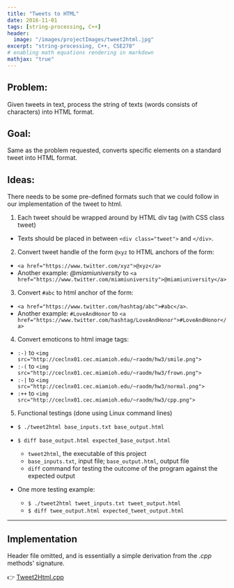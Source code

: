 ```yaml
---
title: "Tweets to HTML"
date: 2016-11-01
tags: [string-processing, C++]
header:
  image: "/images/projectImages/tweet2html.jpg"
excerpt: "string-processing, C++, CSE278"
# enabling math equations rendering in markdown
mathjax: "true"
---
```


## Problem:
Given tweets in text, process the string of texts (words consists of characters)
into HTML format.

## Goal:
Same as the problem requested, converts specific elements on a standard tweet into HTML format.

## Ideas:
There needs to be some pre-defined formats such that we could follow in our implementation of the tweet to html.
1. Each tweet should be wrapped around by HTML div tag (with CSS class tweet)
  * Texts should be placed in between `<div class="tweet">` and `</div>`.

2. Convert tweet handle of the form `@xyz` to HTML anchors of the form:
  * `<a href="https://www.twitter.com/xyz">@xyz</a>`
  * Another example: *@miamiuniversity* to `<a href="https://www.twitter.com/miamiuniversity">@miamiuniversity</a>`

3. Convert `#abc` to html anchor of the form:
  * `<a href="https://www.twitter.com/hashtag/abc">#abc</a>`.
  * Another example: `#LoveAndHonor` to `<a href="https://www.twitter.com/hashtag/LoveAndHonor">#LoveAndHonor</a>`

4. Convert emoticons to html image tags:
  * `:-)` to `<img src="http://ceclnx01.cec.miamioh.edu/~raodm/hw3/smile.png">`
  * `:-(` to `<img src="http://ceclnx01.cec.miamioh.edu/~raodm/hw3/frown.png">`
  * `:-|` to `<img src="http://ceclnx01.cec.miamioh.edu/~raodm/hw3/normal.png">`
  * `:++` to `<img src="http://ceclnx01.cec.miamioh.edu/~raodm/hw3/cpp.png">`

5. Functional testings (done using Linux command lines)
  * `$ ./tweet2html base_inputs.txt base_output.html`
  * `$ diff base_output.html expected_base_output.html`
    - `tweet2html`, the executable of this project
    - `base_inputs.txt`, input file; `base_output.html`, output file
    - `diff` command for testing the outcome of the program against the expected output

  * One more testing example:
    - `$ ./tweet2html tweet_inputs.txt tweet_output.html`
    - `$ diff twee_output.html expected_tweet_output.html`

___
## Implementation

Header file omitted, and is essentially a simple derivation from the *.cpp* methods' signature.

:point_right: [Tweet2Html.cpp](https://github.com/kaiLiGit/CSE278Project/blob/master/Project2/Tweet2Html.cpp)
